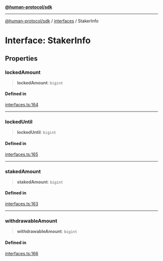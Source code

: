[**@human-protocol/sdk**](../../README.md)

***

[@human-protocol/sdk](../../modules.md) / [interfaces](../README.md) / StakerInfo

# Interface: StakerInfo

## Properties

### lockedAmount

> **lockedAmount**: `bigint`

#### Defined in

[interfaces.ts:164](https://github.com/humanprotocol/human-protocol/blob/b718aa9d178d605c5b27fec98a4e6afa6f1db599/packages/sdk/typescript/human-protocol-sdk/src/interfaces.ts#L164)

***

### lockedUntil

> **lockedUntil**: `bigint`

#### Defined in

[interfaces.ts:165](https://github.com/humanprotocol/human-protocol/blob/b718aa9d178d605c5b27fec98a4e6afa6f1db599/packages/sdk/typescript/human-protocol-sdk/src/interfaces.ts#L165)

***

### stakedAmount

> **stakedAmount**: `bigint`

#### Defined in

[interfaces.ts:163](https://github.com/humanprotocol/human-protocol/blob/b718aa9d178d605c5b27fec98a4e6afa6f1db599/packages/sdk/typescript/human-protocol-sdk/src/interfaces.ts#L163)

***

### withdrawableAmount

> **withdrawableAmount**: `bigint`

#### Defined in

[interfaces.ts:166](https://github.com/humanprotocol/human-protocol/blob/b718aa9d178d605c5b27fec98a4e6afa6f1db599/packages/sdk/typescript/human-protocol-sdk/src/interfaces.ts#L166)
